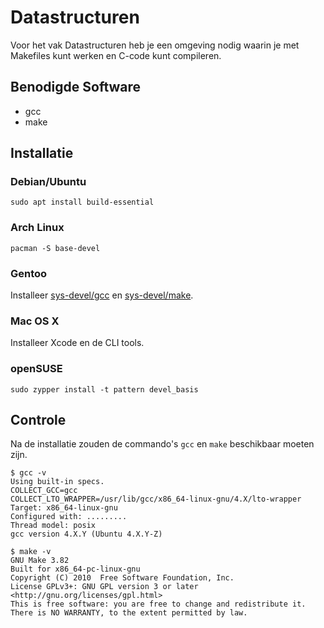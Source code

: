 # Datastructuren

Voor het vak Datastructuren heb je een omgeving nodig waarin je met Makefiles kunt werken en C-code kunt compileren.

## Benodigde Software

* gcc
* make

## Installatie

### Debian/Ubuntu
```
sudo apt install build-essential
```

### Arch Linux
```
pacman -S base-devel
```

### Gentoo

Installeer [sys-devel/gcc](http://packages.gentoo.org/package/sys-devel/gcc) en [sys-devel/make](http://packages.gentoo.org/package/sys-devel/make).

### Mac OS X

Installeer Xcode en de CLI tools.

### openSUSE
```
sudo zypper install -t pattern devel_basis
```

## Controle

Na de installatie zouden de commando's `gcc` en `make` beschikbaar moeten zijn.

```
$ gcc -v
Using built-in specs.
COLLECT_GCC=gcc
COLLECT_LTO_WRAPPER=/usr/lib/gcc/x86_64-linux-gnu/4.X/lto-wrapper
Target: x86_64-linux-gnu
Configured with: .........
Thread model: posix
gcc version 4.X.Y (Ubuntu 4.X.Y-Z)
```

```
$ make -v
GNU Make 3.82
Built for x86_64-pc-linux-gnu
Copyright (C) 2010  Free Software Foundation, Inc.
License GPLv3+: GNU GPL version 3 or later <http://gnu.org/licenses/gpl.html>
This is free software: you are free to change and redistribute it.
There is NO WARRANTY, to the extent permitted by law.
```
